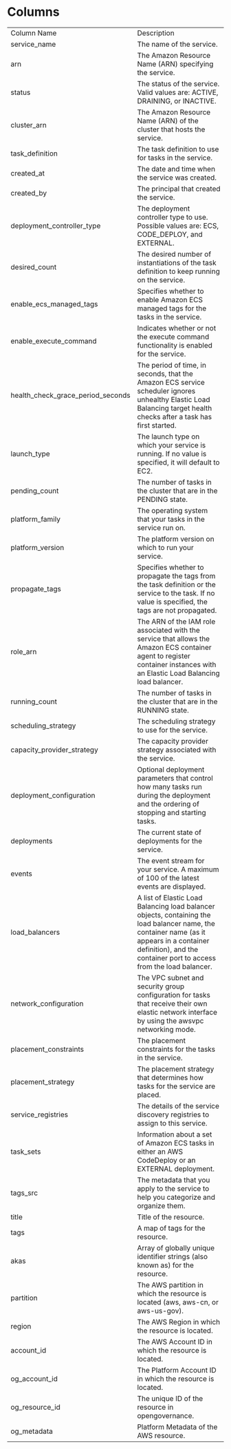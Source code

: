 # Columns  

<table>
	<tr><td>Column Name</td><td>Description</td></tr>
	<tr><td>service_name</td><td>The name of the service.</td></tr>
	<tr><td>arn</td><td>The Amazon Resource Name (ARN) specifying the service.</td></tr>
	<tr><td>status</td><td>The status of the service. Valid values are: ACTIVE, DRAINING, or INACTIVE.</td></tr>
	<tr><td>cluster_arn</td><td>The Amazon Resource Name (ARN) of the cluster that hosts the service.</td></tr>
	<tr><td>task_definition</td><td>The task definition to use for tasks in the service.</td></tr>
	<tr><td>created_at</td><td>The date and time when the service was created.</td></tr>
	<tr><td>created_by</td><td>The principal that created the service.</td></tr>
	<tr><td>deployment_controller_type</td><td>The deployment controller type to use. Possible values are: ECS, CODE_DEPLOY, and EXTERNAL.</td></tr>
	<tr><td>desired_count</td><td>The desired number of instantiations of the task definition to keep running on the service.</td></tr>
	<tr><td>enable_ecs_managed_tags</td><td>Specifies whether to enable Amazon ECS managed tags for the tasks in the service.</td></tr>
	<tr><td>enable_execute_command</td><td>Indicates whether or not the execute command functionality is enabled for the service.</td></tr>
	<tr><td>health_check_grace_period_seconds</td><td>The period of time, in seconds, that the Amazon ECS service scheduler ignores unhealthy Elastic Load Balancing target health checks after a task has first started.</td></tr>
	<tr><td>launch_type</td><td>The launch type on which your service is running. If no value is specified, it will default to EC2.</td></tr>
	<tr><td>pending_count</td><td>The number of tasks in the cluster that are in the PENDING state.</td></tr>
	<tr><td>platform_family</td><td>The operating system that your tasks in the service run on.</td></tr>
	<tr><td>platform_version</td><td>The platform version on which to run your service.</td></tr>
	<tr><td>propagate_tags</td><td>Specifies whether to propagate the tags from the task definition or the service to the task. If no value is specified, the tags are not propagated.</td></tr>
	<tr><td>role_arn</td><td>The ARN of the IAM role associated with the service that allows the Amazon ECS container agent to register container instances with an Elastic Load Balancing load balancer.</td></tr>
	<tr><td>running_count</td><td>The number of tasks in the cluster that are in the RUNNING state.</td></tr>
	<tr><td>scheduling_strategy</td><td>The scheduling strategy to use for the service.</td></tr>
	<tr><td>capacity_provider_strategy</td><td>The capacity provider strategy associated with the service.</td></tr>
	<tr><td>deployment_configuration</td><td>Optional deployment parameters that control how many tasks run during the deployment and the ordering of stopping and starting tasks.</td></tr>
	<tr><td>deployments</td><td>The current state of deployments for the service.</td></tr>
	<tr><td>events</td><td>The event stream for your service. A maximum of 100 of the latest events are displayed.</td></tr>
	<tr><td>load_balancers</td><td>A list of Elastic Load Balancing load balancer objects, containing the load balancer name, the container name (as it appears in a container definition), and the container port to access from the load balancer.</td></tr>
	<tr><td>network_configuration</td><td>The VPC subnet and security group configuration for tasks that receive their own elastic network interface by using the awsvpc networking mode.</td></tr>
	<tr><td>placement_constraints</td><td>The placement constraints for the tasks in the service.</td></tr>
	<tr><td>placement_strategy</td><td>The placement strategy that determines how tasks for the service are placed.</td></tr>
	<tr><td>service_registries</td><td>The details of the service discovery registries to assign to this service.</td></tr>
	<tr><td>task_sets</td><td>Information about a set of Amazon ECS tasks in either an AWS CodeDeploy or an EXTERNAL deployment.</td></tr>
	<tr><td>tags_src</td><td>The metadata that you apply to the service to help you categorize and organize them.</td></tr>
	<tr><td>title</td><td>Title of the resource.</td></tr>
	<tr><td>tags</td><td>A map of tags for the resource.</td></tr>
	<tr><td>akas</td><td>Array of globally unique identifier strings (also known as) for the resource.</td></tr>
	<tr><td>partition</td><td>The AWS partition in which the resource is located (aws, aws-cn, or aws-us-gov).</td></tr>
	<tr><td>region</td><td>The AWS Region in which the resource is located.</td></tr>
	<tr><td>account_id</td><td>The AWS Account ID in which the resource is located.</td></tr>
	<tr><td>og_account_id</td><td>The Platform Account ID in which the resource is located.</td></tr>
	<tr><td>og_resource_id</td><td>The unique ID of the resource in opengovernance.</td></tr>
	<tr><td>og_metadata</td><td>Platform Metadata of the AWS resource.</td></tr>
</table>